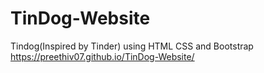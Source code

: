 # TinDog-Website
Tindog(Inspired by Tinder) using HTML CSS and Bootstrap
https://preethiv07.github.io/TinDog-Website/
